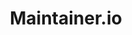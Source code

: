 ---
blog: https://medium.com/p/f9717e4990ad
codehost: https://github.com/mntnr
logohandle: maintainerio
sort: maintainerio
title: Maintainer.io
twitter: https://x.com/mntnr_io
website: https://maintainer.io/
---